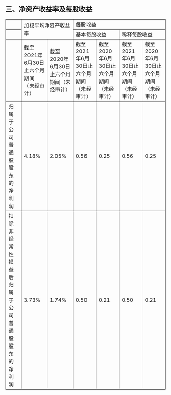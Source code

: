 ## 三、净资产收益率及每股收益


<table border="1" ><tr>
<td colspan="1" rowspan="1"></td>
<td colspan="2" rowspan="2">加权平均净资产收益率</td>
<td colspan="4" rowspan="1">每股收益</td>
</tr><tr>
<td colspan="1" rowspan="1"></td>
<td colspan="2" rowspan="1">基本每股收益</td>
<td colspan="2" rowspan="1">稀释每股收益</td>
</tr><tr>
<td colspan="1" rowspan="1"></td>
<td colspan="1" rowspan="1">截至2021年6月30日止六个月期间 （未经审计）</td>
<td colspan="1" rowspan="1">截至2020年6月30日止六个月期间（未经审计）</td>
<td colspan="1" rowspan="1">截至2021年6月30日止六个月期间（未经审计）</td>
<td colspan="1" rowspan="1">截至2020年6月 30日止六个月期间（未经审计）</td>
<td colspan="1" rowspan="1">截至2021年6月30日止六个月期间 （未经审计）</td>
<td colspan="1" rowspan="1">截至2020年6月30日止六个月期间（未经审计）</td>
</tr><tr>
<td colspan="1" rowspan="1">归属于公司普通股股东的净利润</td>
<td colspan="1" rowspan="1">4.18%</td>
<td colspan="1" rowspan="1">2.05%</td>
<td colspan="1" rowspan="1">0.56</td>
<td colspan="1" rowspan="1">0.25</td>
<td colspan="1" rowspan="1">0.56</td>
<td colspan="1" rowspan="1">0.25</td>
</tr><tr>
<td colspan="1" rowspan="1">扣除非经常性损益后归属于公司普通股股东的净利润</td>
<td colspan="1" rowspan="1">3.73%</td>
<td colspan="1" rowspan="1">1.74%</td>
<td colspan="1" rowspan="1">0.50</td>
<td colspan="1" rowspan="1">0.21</td>
<td colspan="1" rowspan="1">0.50</td>
<td colspan="1" rowspan="1">0.21</td>
</tr></table>

